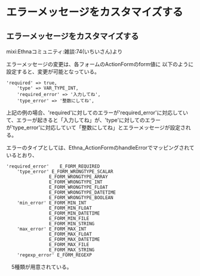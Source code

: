# エラーメッセージをカスタマイズする

## エラーメッセージをカスタマイズする

mixi:Ethnaコミュニティ:雑談:74(いちいさん)より

エラーメッセージの変更は、各フォームのActionFormのform値に 以下のように設定すると、変更が可能となっている。

    'required' => true,
    	'type' => VAR_TYPE_INT,
    	'required_error' => '入力してね',
    	'type_error' => '整数にしてね',

上記の例の場合、'required'に対してのエラーが'required_error'に対応していて、エラーが起きると「入力してね」が、'type'に対してのエラーが'type_error'に対応していて「整数にしてね」とエラーメッセージが設定される。

エラーのタイプとしては、Ethna_ActionFormのhandleErrorでマッピングされているとおり、

    'required_error'	E_FORM_REQUIRED
    	'type_error' E_FORM_WRONGTYPE_SCALAR
    				E_FORM_WRONGTYPE_ARRAY
    				E_FORM_WRONGTYPE_INT	
    				E_FORM_WRONGTYPE_FLOAT
    				E_FORM_WRONGTYPE_DATETIME
    				E_FORM_WRONGTYPE_BOOLEAN
    	'min_error' E_FORM_MIN_INT
    				E_FORM_MIN_FLOAT
    				E_FORM_MIN_DATETIME
    				E_FORM_MIN_FILE
    				E_FORM_MIN_STRING
    	'max_error' E_FORM_MAX_INT
    				E_FORM_MAX_FLOAT
    				E_FORM_MAX_DATETIME
    				E_FORM_MAX_FILE
    				E_FORM_MAX_STRING
    	'regexp_error' E_FORM_REGEXP

　5種類が用意されている。

